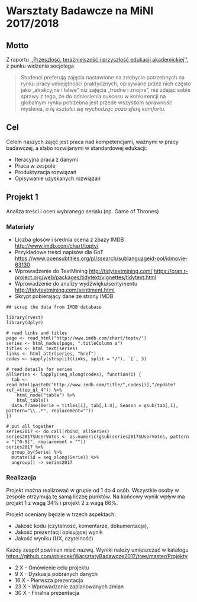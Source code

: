 # Warsztaty Badawcze na MiNI 2017/2018

## Motto

Z raportu [,,Przeszłość, teraźniejszość i przyszłość edukacji akademickiej''](http://www.wz.uw.edu.pl/pracownicyFiles/id12939-Billig_last.pdf), z punku widzenia socjologa

> Studenci preferują zajęcia nastawione na zdobycie potrzebnych na rynku pracy umiejętności praktycznych, opisywane przez nich często jako „atrakcyjne i łatwe” niż zajęcia „trudne i znojne”, nie zdając sobie sprawy z tego, że do odniesienia sukcesu w konkurencji na globalnym rynku potrzebna jest przede wszystkim sprawność myślenia, *a tę kształci się wychodząc poza sferę komfortu.*

## Cel

Celem naszych zajęć jest praca nad kompetencjami, ważnymi w pracy badawczej, a słabo rozwijanymi w standardowej edukacji:

- Iteracyjna praca z danymi
- Praca w zespole
- Produktyzacja rozwiązań
- Opisywanie uzyskanych rozwiązań

## Projekt 1

Analiza treści i ocen wybranego serialu (np. Game of Thrones)

### Materiały

- Liczba głosów i średnia ocena z zbazy IMDB http://www.imdb.com/chart/toptv/
- Przykładowe treści napisów dla GoT https://www.opensubtitles.org/pl/ssearch/sublanguageid-pol/idmovie-63130
- Wprowadzenie do TextMining http://tidytextmining.com/ https://cran.r-project.org/web/packages/tidytext/vignettes/tidytext.html
- Wprowadzenie do analizy wydźwięku/sentymentu http://tidytextmining.com/sentiment.html
- Skrypt pobierający dane ze strony IMDB

```
## scrap the data from IMDB database

library(rvest)
library(dplyr)

# read links and titles 
page <- read_html("http://www.imdb.com/chart/toptv/")
series <- html_nodes(page, ".titleColumn a")
titles <- html_text(series)
links <- html_attr(series, "href")
codes <- sapply(strsplit(links, split = "/"), `[`, 3)

# read details for series
allSeries <- lapply(seq_along(codes), function(i) {
  tab <- read_html(paste0("http://www.imdb.com/title/",codes[i],"/epdate?ref_=ttep_ql_4")) %>%
    html_node("table") %>%
    html_table()
  data.frame(Serie = titles[i], tab[,1:4], Season = gsub(tab[,1], pattern="\\..*", replacement=""))
})

# put all together
series2017 <- do.call(rbind, allSeries)
series2017$UserVotes <- as.numeric(gsub(series2017$UserVotes, pattern = "[^0-9]", replacement = ""))
series2017 %>% 
  group_by(Serie) %>%
  mutate(id = seq_along(Serie)) %>%
  ungroup() -> series2017
```

### Realizacja

Projekt można realizować w grupie od 1 do 4 osób. Wszystkie osoby w zespole otrzymują tę samą liczbę punktów.
Na końcowy wynik wpływ ma projakt 1 z wagą 34% i projekt 2 z wagą 66%.

Projekt oceniany będzie w trzech aspektach:

- Jakość kodu (czytelność, komentarze, dokumentacja),
- Jakość prezentacji opisującej wynik
- Jakość wyniku (UX, czytelność)

Każdy zespół powinien mieć nazwę. Wyniki należy umieszczać w katalogu 
https://github.com/pbiecek/WarsztatyBadawcze2017/tree/master/Projekty

- 2 X - Omówienie celu projektu
- 9 X - Dyskusja pobranych danych
- 16 X - Pierwsza prezentacja
- 23 X - Wprowadzanie zaplanowanych zmian
- 30 X - Finalna prezentacja
